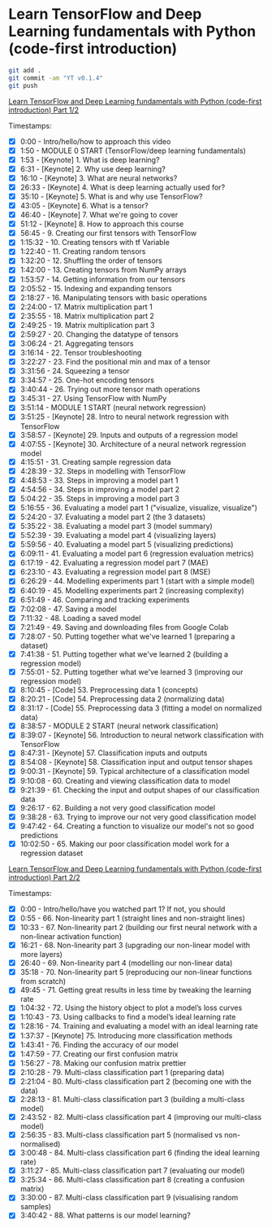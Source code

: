 # Learn TensorFlow and Deep Learning fundamentals with Python (code-first introduction)

```bash
git add .
git commit -am "YT v0.1.4"
git push
```

[Learn TensorFlow and Deep Learning fundamentals with Python (code-first introduction) Part 1/2](https://www.youtube.com/watch?v=tpCFfeUEGs8)

Timestamps:

- [x] 0:00 - Intro/hello/how to approach this video
- [x] 1:50 - MODULE 0 START (TensorFlow/deep learning fundamentals)
- [x] 1:53 - [Keynote] 1. What is deep learning?
- [x] 6:31 - [Keynote] 2. Why use deep learning?
- [x] 16:10 - [Keynote] 3. What are neural networks?
- [x] 26:33 - [Keynote] 4. What is deep learning actually used for?
- [x] 35:10 - [Keynote] 5. What is and why use TensorFlow?
- [x] 43:05 - [Keynote] 6. What is a tensor?
- [x] 46:40 - [Keynote] 7. What we're going to cover
- [x] 51:12 - [Keynote] 8. How to approach this course
- [x] 56:45 - 9. Creating our first tensors with TensorFlow
- [x] 1:15:32 - 10. Creating tensors with tf Variable
- [x] 1:22:40 - 11. Creating random tensors
- [x] 1:32:20 - 12. Shuffling the order of tensors
- [x] 1:42:00 - 13. Creating tensors from NumPy arrays
- [x] 1:53:57 - 14. Getting information from our tensors
- [x] 2:05:52 - 15. Indexing and expanding tensors
- [x] 2:18:27 - 16. Manipulating tensors with basic operations
- [x] 2:24:00 - 17. Matrix multiplication part 1
- [x] 2:35:55 - 18. Matrix multiplication part 2
- [x] 2:49:25 - 19. Matrix multiplication part 3
- [x] 2:59:27 - 20. Changing the datatype of tensors
- [x] 3:06:24 - 21. Aggregating tensors
- [x] 3:16:14 - 22. Tensor troubleshooting
- [x] 3:22:27 - 23. Find the positional min and max of a tensor
- [x] 3:31:56 - 24. Squeezing a tensor
- [x] 3:34:57 - 25. One-hot encoding tensors
- [x] 3:40:44 - 26. Trying out more tensor math operations
- [x] 3:45:31 - 27. Using TensorFlow with NumPy
- [x] 3:51:14 - MODULE 1 START (neural network regression)
- [x] 3:51:25 - [Keynote] 28. Intro to neural network regression with TensorFlow
- [x] 3:58:57 - [Keynote] 29. Inputs and outputs of a regression model
- [x] 4:07:55 - [Keynote] 30. Architecture of a neural network regression model
- [x] 4:15:51 - 31. Creating sample regression data
- [x] 4:28:39 - 32. Steps in modelling with TensorFlow
- [x] 4:48:53 - 33. Steps in improving a model part 1
- [x] 4:54:56 - 34. Steps in improving a model part 2
- [x] 5:04:22 - 35. Steps in improving a model part 3
- [x] 5:16:55 - 36. Evaluating a model part 1 ("visualize, visualize, visualize")
- [x] 5:24:20 - 37. Evaluating a model part 2 (the 3 datasets)
- [x] 5:35:22 - 38. Evaluating a model part 3 (model summary)
- [x] 5:52:39 - 39. Evaluating a model part 4 (visualizing layers)
- [x] 5:59:56 - 40. Evaluating a model part 5 (visualizing predictions)
- [x] 6:09:11 - 41. Evaluating a model part 6 (regression evaluation metrics)
- [x] 6:17:19 - 42. Evaluating a regression model part 7 (MAE)
- [x] 6:23:10 - 43. Evaluating a regression model part 8 (MSE)
- [x] 6:26:29 - 44. Modelling experiments part 1 (start with a simple model)
- [x] 6:40:19 - 45. Modelling experiments part 2 (increasing complexity)
- [x] 6:51:49 - 46. Comparing and tracking experiments
- [x] 7:02:08 - 47. Saving a model
- [x] 7:11:32 - 48. Loading a saved model
- [x] 7:21:49 - 49. Saving and downloading files from Google Colab
- [x] 7:28:07 - 50. Putting together what we've learned 1 (preparing a dataset)
- [x] 7:41:38 - 51. Putting together what we've learned 2 (building a regression model)
- [x] 7:55:01 - 52. Putting together what we've learned 3 (improving our regression model)
- [x] 8:10:45 - [Code] 53. Preprocessing data 1 (concepts)
- [x] 8:20:21 - [Code] 54. Preprocessing data 2 (normalizing data)
- [x] 8:31:17 - [Code] 55. Preprocessing data 3 (fitting a model on normalized data)
- [x] 8:38:57 - MODULE 2 START (neural network classification)
- [x] 8:39:07 - [Keynote] 56. Introduction to neural network classification with TensorFlow
- [x] 8:47:31 - [Keynote] 57. Classification inputs and outputs
- [x] 8:54:08 - [Keynote] 58. Classification input and output tensor shapes
- [x] 9:00:31 - [Keynote] 59. Typical architecture of a classification model
- [x] 9:10:08 - 60. Creating and viewing classification data to model
- [x] 9:21:39 - 61. Checking the input and output shapes of our classification data
- [x] 9:26:17 - 62. Building a not very good classification model
- [x] 9:38:28 - 63. Trying to improve our not very good classification model
- [x] 9:47:42 - 64. Creating a function to visualize our model's not so good predictions
- [x] 10:02:50 - 65. Making our poor classification model work for a regression dataset

[Learn TensorFlow and Deep Learning fundamentals with Python (code-first introduction) Part 2/2](https://www.youtube.com/watch?v=ZUKz4125WNI)

Timestamps:

- [x] 0:00 - Intro/hello/have you watched part 1? If not, you should
- [x] 0:55 - 66. Non-linearity part 1 (straight lines and non-straight lines)
- [x] 10:33 - 67. Non-linearity part 2 (building our first neural network with a non-linear activation function)
- [x] 16:21 - 68. Non-linearity part 3 (upgrading our non-linear model with more layers)
- [x] 26:40 - 69. Non-linearity part 4 (modelling our non-linear data)
- [x] 35:18 - 70. Non-linearity part 5 (reproducing our non-linear functions from scratch)
- [x] 49:45 - 71. Getting great results in less time by tweaking the learning rate
- [x] 1:04:32 - 72. Using the history object to plot a model’s loss curves
- [x] 1:10:43 - 73. Using callbacks to find a model’s ideal learning rate
- [x] 1:28:16 - 74. Training and evaluating a model with an ideal learning rate
- [x] 1:37:37 - [Keynote] 75. Introducing more classification methods
- [x] 1:43:41 - 76. Finding the accuracy of our model
- [x] 1:47:59 - 77. Creating our first confusion matrix
- [x] 1:56:27 - 78. Making our confusion matrix prettier
- [x] 2:10:28 - 79. Multi-class classification part 1 (preparing data)
- [x] 2:21:04 - 80. Multi-class classification part 2 (becoming one with the data)
- [x] 2:28:13 - 81. Multi-class classification part 3 (building a multi-class model)
- [x] 2:43:52 - 82. Multi-class classification part 4 (improving our multi-class model)
- [x] 2:56:35 - 83. Multi-class classification part 5 (normalised vs non-normalised)
- [x] 3:00:48 - 84. Multi-class classification part 6 (finding the ideal learning rate)
- [x] 3:11:27 - 85. Multi-class classification part 7 (evaluating our model)
- [x] 3:25:34 - 86. Multi-class classification part 8 (creating a confusion matrix)
- [x] 3:30:00 - 87. Multi-class classification part 9 (visualising random samples)
- [x] 3:40:42 - 88. What patterns is our model learning?
